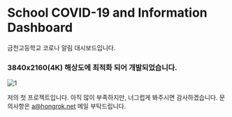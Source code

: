 # School COVID-19 and Information Dashboard
금천고등학교 코로나 알림 대시보드입니다.

### 3840x2160(4K) 해상도에 최적화 되어 개발되었습니다.
![1](https://user-images.githubusercontent.com/32931117/137574761-c4e8f148-158a-4016-a992-49bbbacedb44.png)


저의 첫 프로젝트입니다. 아직 많이 부족하지만, 너그럽게 봐주시면 감사하겠습니다.
문의사항은 a@hongrok.net 메일 부탁드립니다.
